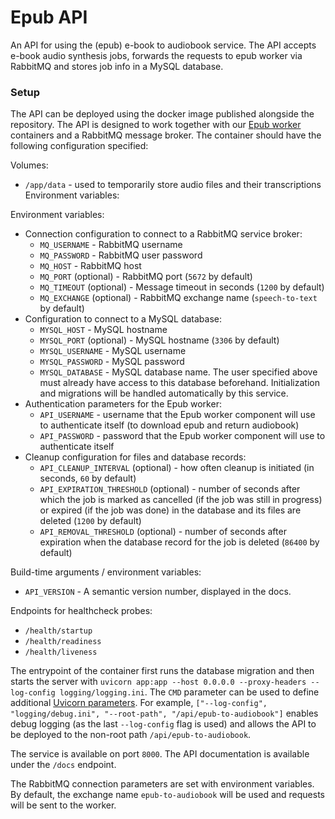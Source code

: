 # Epub API

An API for using the (epub) e-book to audiobook service. The API accepts e-book audio synthesis jobs, forwards the
requests to epub worker via RabbitMQ and stores job info in a MySQL database.

### Setup

The API can be deployed using the docker image published alongside the repository. The API is designed to work together
with our [Epub worker](https://github.com/TartuNLP/epub-worker) containers and a RabbitMQ message
broker. The container should have the following configuration specified:

Volumes:

- `/app/data` - used to temporarily store audio files and their transcriptions Environment variables:

Environment variables:

- Connection configuration to connect to a RabbitMQ service broker:
    - `MQ_USERNAME` - RabbitMQ username
    - `MQ_PASSWORD` - RabbitMQ user password
    - `MQ_HOST` - RabbitMQ host
    - `MQ_PORT` (optional) - RabbitMQ port (`5672` by default)
    - `MQ_TIMEOUT` (optional) - Message timeout in seconds (`1200` by default)
    - `MQ_EXCHANGE` (optional) - RabbitMQ exchange name (`speech-to-text` by default)
- Configuration to connect to a MySQL database:
    - `MYSQL_HOST` - MySQL hostname
    - `MYSQL_PORT` (optional) - MySQL hostname (`3306` by default)
    - `MYSQL_USERNAME` - MySQL username
    - `MYSQL_PASSWORD` - MySQL password
    - `MYSQL_DATABASE` - MySQL database name. The user specified above must already have access to this database
      beforehand. Initialization and migrations will be handled automatically by this service.
- Authentication parameters for the Epub worker:
    - `API_USERNAME` - username that the Epub worker component will use to authenticate itself (to download epub and
      return audiobook)
    - `API_PASSWORD` - password that the Epub worker component will use to authenticate itself
- Cleanup configuration for files and database records:
    - `API_CLEANUP_INTERVAL` (optional) - how often cleanup is initiated (in seconds, `60` by default)
    - `API_EXPIRATION_THRESHOLD` (optional) - number of seconds after which the job is marked as cancelled (if the job
      was still in progress) or expired (if the job was done) in the database and its files are deleted (`1200` by
      default)
    - `API_REMOVAL_THRESHOLD` (optional) - number of seconds after expiration when the database record for the job is
      deleted (`86400` by default)

Build-time arguments / environment variables:
- `API_VERSION` - A semantic version number, displayed in the docs.

Endpoints for healthcheck probes:

- `/health/startup`
- `/health/readiness`
- `/health/liveness`

The entrypoint of the container first runs the database migration and then starts the server
with `uvicorn app:app --host 0.0.0.0 --proxy-headers --log-config logging/logging.ini`. The
`CMD` parameter can be used to define additional [Uvicorn parameters](https://www.uvicorn.org/deployment/). For
example, `["--log-config", "logging/debug.ini", "--root-path", "/api/epub-to-audiobook"]`
enables debug logging (as the last `--log-config` flag is used) and allows the API to be deployed to the non-root
path `/api/epub-to-audiobook`.

The service is available on port `8000`. The API documentation is available under the `/docs` endpoint.

The RabbitMQ connection parameters are set with environment variables. By default, the exchange name `epub-to-audiobook`
will be used and requests will be sent to the worker.
